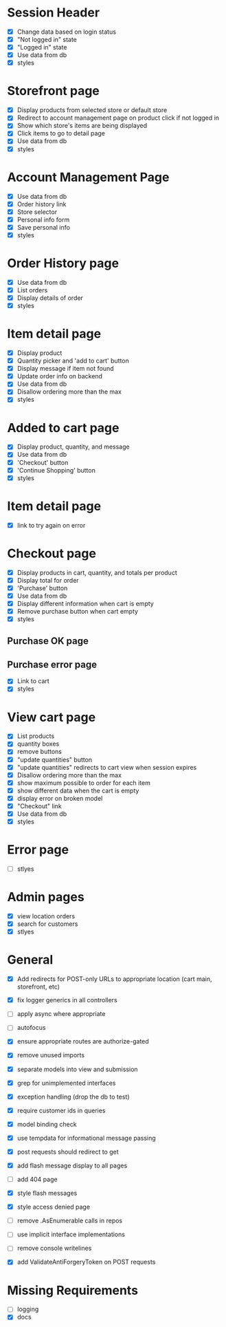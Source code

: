 # Session Header
- [X] Change data based on login status
- [X] "Not logged in" state
- [X] "Logged in" state
- [X] Use data from db
- [X] styles

# Storefront page
- [X] Display products from selected store or default store
- [X] Redirect to account management page on product click if not logged in
- [X] Show which store's items are being displayed
- [X] Click items to go to detail page
- [X] Use data from db
- [X] styles

# Account Management Page
- [X] Use data from db
- [X] Order history link
- [X] Store selector
- [X] Personal info form
- [X] Save personal info
- [X] styles

# Order History page
- [X] Use data from db
- [X] List orders
- [X] Display details of order
- [X] styles

# Item detail page
- [X] Display product
- [X] Quantity picker and 'add to cart' button
- [X] Display message if item not found
- [X] Update order info on backend
- [X] Use data from db
- [X] Disallow ordering more than the max
- [X] styles

# Added to cart page
- [X] Display product, quantity, and message
- [X] Use data from db
- [X] 'Checkout' button
- [X] 'Continue Shopping' button
- [X] styles

# Item detail page
- [X] link to try again on error

# Checkout page
- [X] Display products in cart, quantity, and totals per product
- [X] Display total for order
- [X] 'Purchase' button
- [X] Use data from db
- [X] Display different information when cart is empty
- [X] Remove purchase button when cart empty
- [X] styles

## Purchase OK page
## Purchase error page
- [X] Link to cart
- [X] styles

# View cart page
- [X] List products
- [X] quantity boxes
- [X] remove buttons
- [X] "update quantities" button
- [X] "update quantities" redirects to cart view when session expires
- [X] Disallow ordering more than the max
- [X] show maximum possible to order for each item
- [X] show different data when the cart is empty
- [X] display error on broken model
- [X] "Checkout" link
- [X] Use data from db
- [X] styles

# Error page
- [ ] stlyes

# Admin pages
- [X] view location orders
- [X] search for customers
- [X] stlyes

# General
- [X] Add redirects for POST-only URLs to appropriate location (cart main, storefront, etc)
- [X] fix logger generics in all controllers
- [ ] apply async where appropriate
- [ ] autofocus
- [X] ensure appropriate routes are authorize-gated
- [X] remove unused imports
- [X] separate models into view and submission
- [X] grep for unimplemented interfaces
- [X] exception handling (drop the db to test)
- [X] require customer ids in queries
- [X] model binding check
- [X] use tempdata for informational message passing
- [X] post requests should redirect to get
- [X] add flash message display to all pages
- [ ] add 404 page
- [X] style flash messages
- [X] style access denied page
- [ ] remove .AsEnumerable calls in repos
- [ ] use implicit interface implementations
- [ ] remove console writelines
- [X] add ValidateAntiForgeryToken on POST requests


# Missing Requirements
- [ ] logging
- [X] docs
